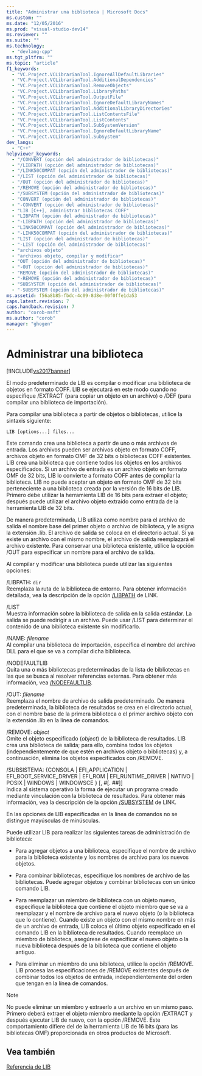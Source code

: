 ```yaml
---
title: "Administrar una biblioteca | Microsoft Docs"
ms.custom: ""
ms.date: "12/05/2016"
ms.prod: "visual-studio-dev14"
ms.reviewer: ""
ms.suite: ""
ms.technology: 
  - "devlang-cpp"
ms.tgt_pltfrm: ""
ms.topic: "article"
f1_keywords: 
  - "VC.Project.VCLibrarianTool.IgnoreAllDefaultLibraries"
  - "VC.Project.VCLibrarianTool.AdditionalDependencies"
  - "VC.Project.VCLibrarianTool.RemoveObjects"
  - "VC.Project.VCLibrarianTool.LibraryPaths"
  - "VC.Project.VCLibrarianTool.OutputFile"
  - "VC.Project.VCLibrarianTool.IgnoreDefaultLibraryNames"
  - "VC.Project.VCLibrarianTool.AdditionalLibraryDirectories"
  - "VC.Project.VCLibrarianTool.ListContentsFile"
  - "VC.Project.VCLibrarianTool.ListContents"
  - "VC.Project.VCLibrarianTool.SubSystemVersion"
  - "VC.Project.VCLibrarianTool.IgnoreDefaultLibraryName"
  - "VC.Project.VCLibrarianTool.SubSystem"
dev_langs: 
  - "C++"
helpviewer_keywords: 
  - "/CONVERT (opción del administrador de bibliotecas)"
  - "/LIBPATH (opción del administrador de bibliotecas)"
  - "/LINK50COMPAT (opción del administrador de bibliotecas)"
  - "/LIST (opción del administrador de bibliotecas)"
  - "/OUT (opción del administrador de bibliotecas)"
  - "/REMOVE (opción del administrador de bibliotecas)"
  - "/SUBSYSTEM (opción del administrador de bibliotecas)"
  - "CONVERT (opción del administrador de bibliotecas)"
  - "-CONVERT (opción del administrador de bibliotecas)"
  - "LIB [C++], administrar bibliotecas COFF"
  - "LIBPATH (opción del administrador de bibliotecas)"
  - "-LIBPATH (opción del administrador de bibliotecas)"
  - "LINK50COMPAT (opción del administrador de bibliotecas)"
  - "-LINK50COMPAT (opción del administrador de bibliotecas)"
  - "LIST (opción del administrador de bibliotecas)"
  - "-LIST (opción del administrador de bibliotecas)"
  - "archivos objeto"
  - "archivos objeto, compilar y modificar"
  - "OUT (opción del administrador de bibliotecas)"
  - "-OUT (opción del administrador de bibliotecas)"
  - "REMOVE (opción del administrador de bibliotecas)"
  - "-REMOVE (opción del administrador de bibliotecas)"
  - "SUBSYSTEM (opción del administrador de bibliotecas)"
  - "-SUBSYSTEM (opción del administrador de bibliotecas)"
ms.assetid: f56a8b85-fbdc-4c09-8d8e-00f0ffe1da53
caps.latest.revision: 7
caps.handback.revision: 7
author: "corob-msft"
ms.author: "corob"
manager: "ghogen"
---
```

# Administrar una biblioteca
[!INCLUDE[vs2017banner](../../assembler/inline/includes/vs2017banner.md)]

El modo predeterminado de LIB es compilar o modificar una biblioteca de objetos en formato COFF.  LIB se ejecutará en este modo cuando no especifique \/EXTRACT \(para copiar un objeto en un archivo\) o \/DEF \(para compilar una biblioteca de importación\).  
  
 Para compilar una biblioteca a partir de objetos o bibliotecas, utilice la sintaxis siguiente:  
  
```  
LIB [options...] files...  
```  
  
 Este comando crea una biblioteca a partir de uno o más archivos de entrada.  Los archivos pueden ser archivos objeto en formato COFF, archivos objeto en formato OMF de 32 bits o bibliotecas COFF existentes.  LIB crea una biblioteca que contiene todos los objetos en los archivos especificados.  Si un archivo de entrada es un archivo objeto en formato OMF de 32 bits, LIB lo convierte a formato COFF antes de compilar la biblioteca.  LIB no puede aceptar un objeto en formato OMF de 32 bits perteneciente a una biblioteca creada por la versión de 16 bits de LIB.  Primero debe utilizar la herramienta LIB de 16 bits para extraer el objeto; después puede utilizar el archivo objeto extraído como entrada de la herramienta LIB de 32 bits.  
  
 De manera predeterminada, LIB utiliza como nombre para el archivo de salida el nombre base del primer objeto o archivo de biblioteca, y le asigna la extensión .lib.  El archivo de salida se coloca en el directorio actual.  Si ya existe un archivo con el mismo nombre, el archivo de salida reemplazará el archivo existente.  Para conservar una biblioteca existente, utilice la opción \/OUT para especificar un nombre para el archivo de salida.  
  
 Al compilar y modificar una biblioteca puede utilizar las siguientes opciones:  
  
 \/LIBPATH: `dir`  
 Reemplaza la ruta de la biblioteca de entorno.  Para obtener información detallada, vea la descripción de la opción [\/LIBPATH](../../build/reference/libpath-additional-libpath.md) de LINK.  
  
 \/LIST  
 Muestra información sobre la biblioteca de salida en la salida estándar.  La salida se puede redirigir a un archivo.  Puede usar \/LIST para determinar el contenido de una biblioteca existente sin modificarlo.  
  
 \/NAME: *filename*  
 Al compilar una biblioteca de importación, especifica el nombre del archivo DLL para el que se va a compilar dicha biblioteca.  
  
 \/NODEFAULTLIB  
 Quita una o más bibliotecas predeterminadas de la lista de bibliotecas en las que se busca al resolver referencias externas.  Para obtener más información, vea [\/NODEFAULTLIB](../../build/reference/nodefaultlib-ignore-libraries.md).  
  
 \/OUT: *filename*  
 Reemplaza el nombre de archivo de salida predeterminado.  De manera predeterminada, la biblioteca de resultados se crea en el directorio actual, con el nombre base de la primera biblioteca o el primer archivo objeto con la extensión .lib en la línea de comandos.  
  
 \/REMOVE: *object*  
 Omite el objeto especificado \(*object*\) de la biblioteca de resultados.  LIB crea una biblioteca de salida; para ello, combina todos los objetos \(independientemente de que estén en archivos objeto o bibliotecas\) y, a continuación, elimina los objetos especificados con \/REMOVE.  
  
 \/SUBSISTEMA: {CONSOLA &#124; EFI\_APPLICATION &#124; EFI\_BOOT\_SERVICE\_DRIVER &#124; EFI\_ROM &#124; EFI\_RUNTIME\_DRIVER &#124; NATIVO &#124; POSIX &#124; WINDOWS &#124; WINDOWSCE } \[, \#\[. \#\#\]\]  
 Indica al sistema operativo la forma de ejecutar un programa creado mediante vinculación con la biblioteca de resultados.  Para obtener más información, vea la descripción de la opción [\/SUBSYSTEM](../../build/reference/subsystem-specify-subsystem.md) de LINK.  
  
 En las opciones de LIB especificadas en la línea de comandos no se distingue mayúsculas de minúsculas.  
  
 Puede utilizar LIB para realizar las siguientes tareas de administración de biblioteca:  
  
-   Para agregar objetos a una biblioteca, especifique el nombre de archivo para la biblioteca existente y los nombres de archivo para los nuevos objetos.  
  
-   Para combinar bibliotecas, especifique los nombres de archivo de las bibliotecas.  Puede agregar objetos y combinar bibliotecas con un único comando LIB.  
  
-   Para reemplazar un miembro de biblioteca con un objeto nuevo, especifique la biblioteca que contiene el objeto miembro que se va a reemplazar y el nombre de archivo para el nuevo objeto \(o la biblioteca que lo contiene\).  Cuando existe un objeto con el mismo nombre en más de un archivo de entrada, LIB coloca el último objeto especificado en el comando LIB en la biblioteca de resultados.  Cuando reemplace un miembro de biblioteca, asegúrese de especificar el nuevo objeto o la nueva biblioteca después de la biblioteca que contiene el objeto antiguo.  
  
-   Para eliminar un miembro de una biblioteca, utilice la opción \/REMOVE.  LIB procesa las especificaciones de \/REMOVE existentes después de combinar todos los objetos de entrada, independientemente del orden que tengan en la línea de comandos.  
  
> [!NOTE]
>  No puede eliminar un miembro y extraerlo a un archivo en un mismo paso.  Primero deberá extraer el objeto miembro mediante la opción \/EXTRACT y después ejecutar LIB de nuevo, con la opción \/REMOVE.  Este comportamiento difiere del de la herramienta LIB de 16 bits \(para las bibliotecas OMF\) proporcionada en otros productos de Microsoft.  
  
## Vea también  
 [Referencia de LIB](../../build/reference/lib-reference.md)